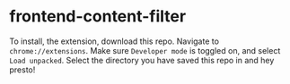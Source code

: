 # frontend-content-filter
To install, the extension, download this repo. 
Navigate to `chrome://extensions`. 
Make sure `Developer mode` is toggled on, and select `Load unpacked`. Select the directory you have saved this repo in and hey presto!